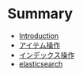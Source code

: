 # Summary

* [Introduction](README.md)
* [アイテム操作](item/README.md)
* [インデックス操作](index/README.md)
* [elasticsearch](elasticsearch/README.md)